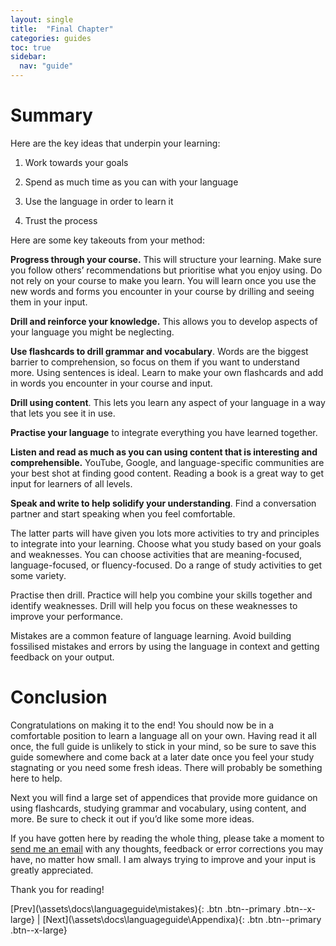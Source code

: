 ```yaml
---
layout: single
title:  "Final Chapter"
categories: guides
toc: true
sidebar:
  nav: "guide"
---
```


# Summary


Here are the key ideas that underpin your learning:

1.  Work towards your goals

2.  Spend as much time as you can with your language

3.  Use the language in order to learn it

4.  Trust the process

Here are some key takeouts from your method:

**Progress through your course.** This will structure your learning.
Make sure you follow others’ recommendations but prioritise what you
enjoy using. Do not rely on your course to make you learn. You will
learn once you use the new words and forms you encounter in your course
by drilling and seeing them in your input.

**Drill and reinforce your knowledge.** This allows you to develop
aspects of your language you might be neglecting.

**Use flashcards to drill grammar and vocabulary**. Words are the
biggest barrier to comprehension, so focus on them if you want to
understand more. Using sentences is ideal. Learn to make your own
flashcards and add in words you encounter in your course and input.

**Drill using content**. This lets you learn any aspect of your language
in a way that lets you see it in use.

**Practise your language** to integrate everything you have learned
together.

**Listen and read as much as you can using content that is interesting
and comprehensible.** YouTube, Google, and language-specific communities
are your best shot at finding good content. Reading a book is a great
way to get input for learners of all levels.

**Speak and write to help solidify your understanding**. Find a
conversation partner and start speaking when you feel comfortable.

The latter parts will have given you lots more activities to try and
principles to integrate into your learning. Choose what you study based
on your goals and weaknesses. You can choose activities that are
meaning-focused, language-focused, or fluency-focused. Do a range of
study activities to get some variety.

Practise then drill. Practice will help you combine your skills together
and identify weaknesses. Drill will help you focus on these weaknesses
to improve your performance.

Mistakes are a common feature of language learning. Avoid building
fossilised mistakes and errors by using the language in context and
getting feedback on your output.

# Conclusion


Congratulations on making it to the end! You should now be in a
comfortable position to learn a language all on your own. Having read it
all once, the full guide is unlikely to stick in your mind, so be sure
to save this guide somewhere and come back at a later date once you feel
your study stagnating or you need some fresh ideas. There will probably
be something here to help.

Next you will find a large set of appendices that provide more guidance
on using flashcards, studying grammar and vocabulary, using content, and
more. Be sure to check it out if you’d like some more ideas.

If you have gotten here by reading the whole thing, please take a moment
to [send me an email](mailto:sajforbes@hotmail.com) with any thoughts,
feedback or error corrections you may have, no matter how small. I am
always trying to improve and your input is greatly appreciated.

Thank you for reading!

 [Prev](\assets\docs\languageguide\mistakes\){: .btn .btn--primary .btn--x-large} | [Next](\assets\docs\languageguide\Appendixa\){: .btn .btn--primary .btn--x-large}
